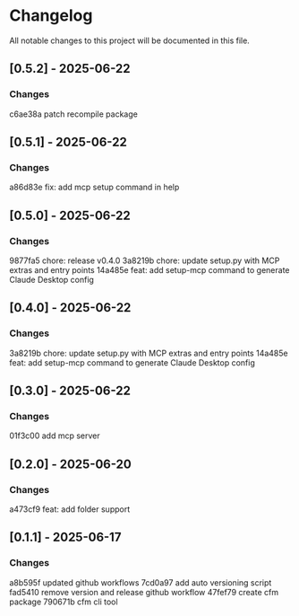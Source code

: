 # Changelog

All notable changes to this project will be documented in this file.

## [0.5.2] - 2025-06-22

### Changes
c6ae38a patch recompile package

## [0.5.1] - 2025-06-22

### Changes
a86d83e fix: add mcp setup command in help

## [0.5.0] - 2025-06-22

### Changes
9877fa5 chore: release v0.4.0
3a8219b chore: update setup.py with MCP extras and entry points
14a485e feat: add setup-mcp command to generate Claude Desktop config

## [0.4.0] - 2025-06-22

### Changes
3a8219b chore: update setup.py with MCP extras and entry points
14a485e feat: add setup-mcp command to generate Claude Desktop config

## [0.3.0] - 2025-06-22

### Changes
01f3c00 add mcp server

## [0.2.0] - 2025-06-20

### Changes
a473cf9 feat: add folder support

## [0.1.1] - 2025-06-17

### Changes
a8b595f updated github workflows
7cd0a97 add auto versioning script
fad5410 remove version and release github workflow
47fef79 create cfm package
790671b cfm cli tool

